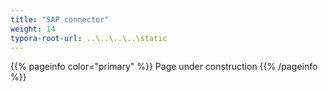 ```yaml
---
title: "SAP connector"
weight: 14
typora-root-url: ..\..\..\..\static
---
```


{{% pageinfo color="primary" %}}
Page under construction
{{% /pageinfo %}}
